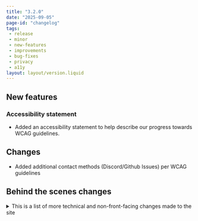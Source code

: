 ```yaml
---
title: "3.2.0"
date: "2025-09-05"
page-id: "changelog"
tags: 
 - release
 - minor
 - new-features
 - improvements
 - bug-fixes
 - privacy
 - a11y
layout: layout/version.liquid
---
```


## New features
### Accessibility statement
- Added an accessibility statement to help describe our progress towards WCAG guidelines.

## Changes
- Added additional contact methods (Discord/Github Issues) per WCAG guidelines

## Behind the scenes changes
<details>
<summary>This is a list of more technical and non-front-facing changes made to the site  </summary>

### General bug fixes
- Fixed 
</details>